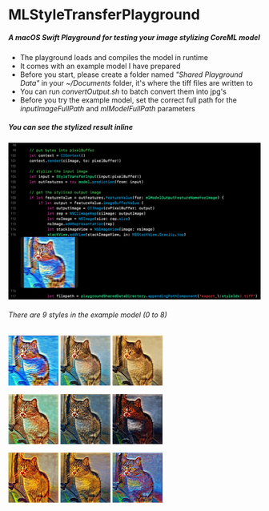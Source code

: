 # MLStyleTransferPlayground
##### A macOS Swift Playground for testing your image stylizing CoreML model

* The playground loads and compiles the model in runtime
* It comes with an example model I have prepared
* Before you start, please create a folder named _"Shared Playground Data"_ in your _~/Documents_ folder, it's where the tiff files are written to
* You can run _convertOutput.sh_ to batch convert them into jpg's
* Before you try the example model, set the correct full path for the _inputImageFullPath_ and _mlModelFullPath_ parameters

##### You can see the stylized result inline
![XcodeScreenShot.png](XcodeScreenShot.png)

###### There are 9 styles in the example model (0 to 8)
<img src="ConvertedOutput/export_0.jpg" alt="Style 0" width="100" height="100"> <img src="ConvertedOutput/export_1.jpg" alt="Style 1" width="100" height="100"> <img src="ConvertedOutput/export_2.jpg" alt="Style 2" width="100" height="100">

<img src="ConvertedOutput/export_3.jpg" alt="Style 3" width="100" height="100"> <img src="ConvertedOutput/export_4.jpg" alt="Style 4" width="100" height="100"> <img src="ConvertedOutput/export_5.jpg" alt="Style 5" width="100" height="100">

<img src="ConvertedOutput/export_6.jpg" alt="Style 6" width="100" height="100"> <img src="ConvertedOutput/export_7.jpg" alt="Style 7" width="100" height="100"> <img src="ConvertedOutput/export_8.jpg" alt="Style 8" width="100" height="100">



